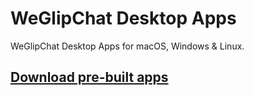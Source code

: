# WeGlipChat Desktop Apps

WeGlipChat Desktop Apps for macOS, Windows & Linux.


## [Download pre-built apps](https://github.com/tylerlong/wgc-desktop/releases)
